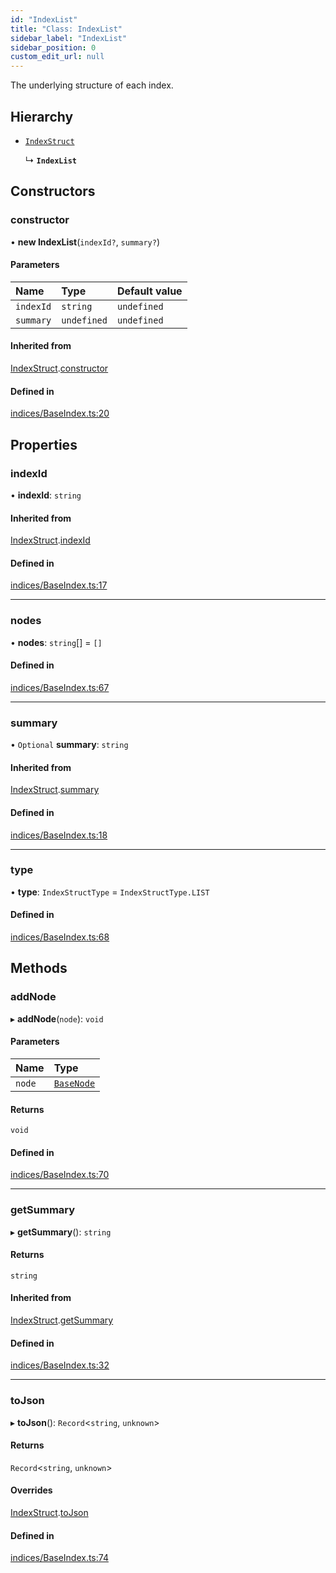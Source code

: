 ```yaml
---
id: "IndexList"
title: "Class: IndexList"
sidebar_label: "IndexList"
sidebar_position: 0
custom_edit_url: null
---
```


The underlying structure of each index.

## Hierarchy

- [`IndexStruct`](IndexStruct.md)

  ↳ **`IndexList`**

## Constructors

### constructor

• **new IndexList**(`indexId?`, `summary?`)

#### Parameters

| Name | Type | Default value |
| :------ | :------ | :------ |
| `indexId` | `string` | `undefined` |
| `summary` | `undefined` | `undefined` |

#### Inherited from

[IndexStruct](IndexStruct.md).[constructor](IndexStruct.md#constructor)

#### Defined in

[indices/BaseIndex.ts:20](https://github.com/run-llama/LlamaIndexTS/blob/02d9bb0/packages/core/src/indices/BaseIndex.ts#L20)

## Properties

### indexId

• **indexId**: `string`

#### Inherited from

[IndexStruct](IndexStruct.md).[indexId](IndexStruct.md#indexid)

#### Defined in

[indices/BaseIndex.ts:17](https://github.com/run-llama/LlamaIndexTS/blob/02d9bb0/packages/core/src/indices/BaseIndex.ts#L17)

___

### nodes

• **nodes**: `string`[] = `[]`

#### Defined in

[indices/BaseIndex.ts:67](https://github.com/run-llama/LlamaIndexTS/blob/02d9bb0/packages/core/src/indices/BaseIndex.ts#L67)

___

### summary

• `Optional` **summary**: `string`

#### Inherited from

[IndexStruct](IndexStruct.md).[summary](IndexStruct.md#summary)

#### Defined in

[indices/BaseIndex.ts:18](https://github.com/run-llama/LlamaIndexTS/blob/02d9bb0/packages/core/src/indices/BaseIndex.ts#L18)

___

### type

• **type**: `IndexStructType` = `IndexStructType.LIST`

#### Defined in

[indices/BaseIndex.ts:68](https://github.com/run-llama/LlamaIndexTS/blob/02d9bb0/packages/core/src/indices/BaseIndex.ts#L68)

## Methods

### addNode

▸ **addNode**(`node`): `void`

#### Parameters

| Name | Type |
| :------ | :------ |
| `node` | [`BaseNode`](BaseNode.md) |

#### Returns

`void`

#### Defined in

[indices/BaseIndex.ts:70](https://github.com/run-llama/LlamaIndexTS/blob/02d9bb0/packages/core/src/indices/BaseIndex.ts#L70)

___

### getSummary

▸ **getSummary**(): `string`

#### Returns

`string`

#### Inherited from

[IndexStruct](IndexStruct.md).[getSummary](IndexStruct.md#getsummary)

#### Defined in

[indices/BaseIndex.ts:32](https://github.com/run-llama/LlamaIndexTS/blob/02d9bb0/packages/core/src/indices/BaseIndex.ts#L32)

___

### toJson

▸ **toJson**(): `Record`<`string`, `unknown`\>

#### Returns

`Record`<`string`, `unknown`\>

#### Overrides

[IndexStruct](IndexStruct.md).[toJson](IndexStruct.md#tojson)

#### Defined in

[indices/BaseIndex.ts:74](https://github.com/run-llama/LlamaIndexTS/blob/02d9bb0/packages/core/src/indices/BaseIndex.ts#L74)
